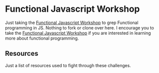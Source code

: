 # Functional Javascript Workshop

Just taking the [Functional Javascript Workshop](https://github.com/timoxley/functional-javascript-workshop) to grep Functional programming in JS. Nothing to fork or clone over here. I encourage you to take the [Functional Javascript Workshop](https://github.com/timoxley/functional-javascript-workshop) if you are interested in learning more about functional programming.

## Resources
Just a list of resources used to fight through these challenges.
